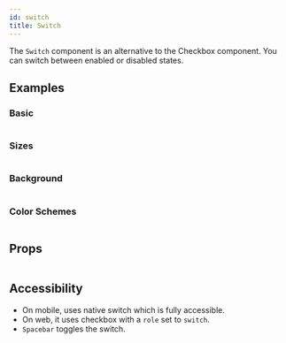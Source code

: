 ```yaml
---
id: switch
title: Switch
---
```


The `Switch` component is an alternative to the Checkbox component. You can switch between enabled or disabled states.

## Examples

### Basic

```ComponentSnackPlayer path=primitives,switch,Basic.tsx

```

### Sizes

```ComponentSnackPlayer path=primitives,switch,Sizes.tsx

```

### Background

```ComponentSnackPlayer path=primitives,switch,SwitchBgColor.tsx

```

### Color Schemes

```ComponentSnackPlayer path=primitives,switch,ColorSchemes.tsx

```

## Props

```ComponentPropTable path=primitives,Switch,index.tsx showStylingProps=true

```

<!--
| Name               | Type             | Description                                                                                          | Default |
| ------------------ | ---------------- | ---------------------------------------------------------------------------------------------------- | ------- |
| name               | string           | The input name of the Switch when used in a form.                                                    | -       |
| size               | `lg`, `md`, `sm` | The size (width and height) of the switch.                                                           | `md`    |
| isChecked          | boolean          | If true, set the Switch to the checked state.                                                        | -       |
| defaultIsChecked   | boolean          | If true, the checkbox will be initially checked.                                                     | -       |
| isDisabled         | boolean          | If true, set the disabled to the invalid state.                                                      | -       |
| isInvalid          | boolean          | If true, set the switch to the invalid state.                                                        | -       |
| onTrackColor       | string           | The track color of the Switch when on.                                                               | -       |
| offTrackColor      | string           | The track color of the Switch when off.                                                              | -       |
| onThumbColor       | string           | The thumb color of the Switch when on.                                                               | -       |
| offThumbColor      | string           | The thumb color of the Switch when off.                                                              | -       |
| onToggle           | function         | Function called when the state of the Switch changes.                                                | -       |
| accessibilityLabel | string           | [`Accessibilty label`](https://reactnative.dev/docs/accessibility#accessibilitylabel) for component. | -       |
| accessibilityHint  | string           | [`Accessibilty hint`](https://reactnative.dev/docs/accessibility#accessibilityhint) for component    |         | -->

## Accessibility

- On mobile, uses native switch which is fully accessible.
- On web, it uses checkbox with a `role` set to `switch`.
- `Spacebar` toggles the switch.
